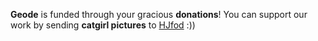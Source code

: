 **Geode** is funded through your gracious <cy>**donations**</c>!
You can support our work by sending <cp>**catgirl pictures**</c> to [HJfod](https://youtu.be/LOHSF9MmBDw) :))
